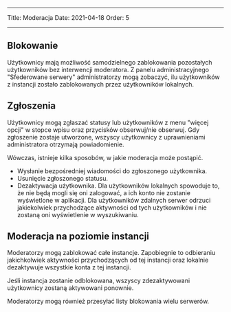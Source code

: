 - - -
Title: Moderacja Date: 2021-04-18 Order: 5
- - -

## Blokowanie
Użytkownicy mają możliwość samodzielnego zablokowania pozostałych użytkowników bez interwencji moderatora. Z panelu administracyjnego "Sfederowane serwery" administratorzy mogą zobaczyć, ilu użytkowników z instancji zostało zablokowanych przez użytkowników lokalnych.

## Zgłoszenia
Użytkownicy mogą zgłaszać statusy lub użytkowników z menu "więcej opcji" w stopce wpisu oraz przycisków obserwuj/nie obserwuj. Gdy zgłoszenie zostaje utworzone, wszyscy użytkownicy z uprawnieniami administratora otrzymają powiadomienie.

Wówczas, istnieje kilka sposobów, w jakie moderacja może postąpić.
- Wysłanie bezpośredniej wiadomości do zgłoszonego użytkownika.
- Usunięcie zgłoszonego statusu.
- Dezaktywacja użytkownika. Dla użytkowników lokalnych spowoduje to, że nie będą mogli się oni zalogować, a ich konto nie zostanie wyświetlone w aplikacji. Dla użytkowników zdalnych serwer odrzuci jakiekolwiek przychodzące aktywności od tych użytkowników i nie zostaną oni wyświetlenie w wyszukiwaniu.

## Moderacja na poziomie instancji
Moderatorzy mogą zablokować całe instancje. Zapobiegnie to odbieraniu jakichkolwiek aktywności przychodzących od tej instancji oraz lokalnie dezaktywuje wszystkie konta z tej instancji.

Jeśli instancja zostanie odblokowana, wszyscy zdezaktywowani użytkownicy zostaną aktywowani ponownie.

Moderatorzy mogą również przesyłać listy blokowania wielu serwerów.
